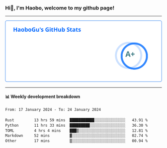 <!--<h2 align="center"> Hi👋, I'm Haobo, welcome to my github page! </h2>-->
### Hi👋, I'm Haobo, welcome to my github page!
-------

<img href="https://github.com/HaoboGu" src="assets/stats.svg" alt="github stats" /> 

-------

#### 📊 **Weekly development breakdown**
<!--START_SECTION:waka-->

```txt
From: 17 January 2024 - To: 24 January 2024

Rust         13 hrs 59 mins  ███████████░░░░░░░░░░░░░░   43.91 %
Python       11 hrs 33 mins  █████████░░░░░░░░░░░░░░░░   36.30 %
TOML         4 hrs 4 mins    ███▒░░░░░░░░░░░░░░░░░░░░░   12.81 %
Markdown     52 mins         ▓░░░░░░░░░░░░░░░░░░░░░░░░   02.74 %
Other        17 mins         ▒░░░░░░░░░░░░░░░░░░░░░░░░   00.94 %
```

<!--END_SECTION:waka-->
<!--
backup url: https://github-readme-status-dusky-ten.vercel.app/api?username=HaoboGu&count_private=true&show_icons=true&theme=transparent&border_color=2f80ed
-->
<!--
**HaoboGu/HaoboGu** is a ✨ _special_ ✨ repository because its `README.md` (this file) appears on your GitHub profile.

Here are some ideas to get you started:

- 🔭 I’m currently working on AI-assisted programming tools
- 🌱 I’m currently learning ...
- 👯 I’m looking to collaborate on ...
- 🤔 I’m looking for help with ...
- 💬 Ask me about ...
- 📫 How to reach me: ...
- 😄 Pronouns: ...
- ⚡ Fun fact: ...
-->
